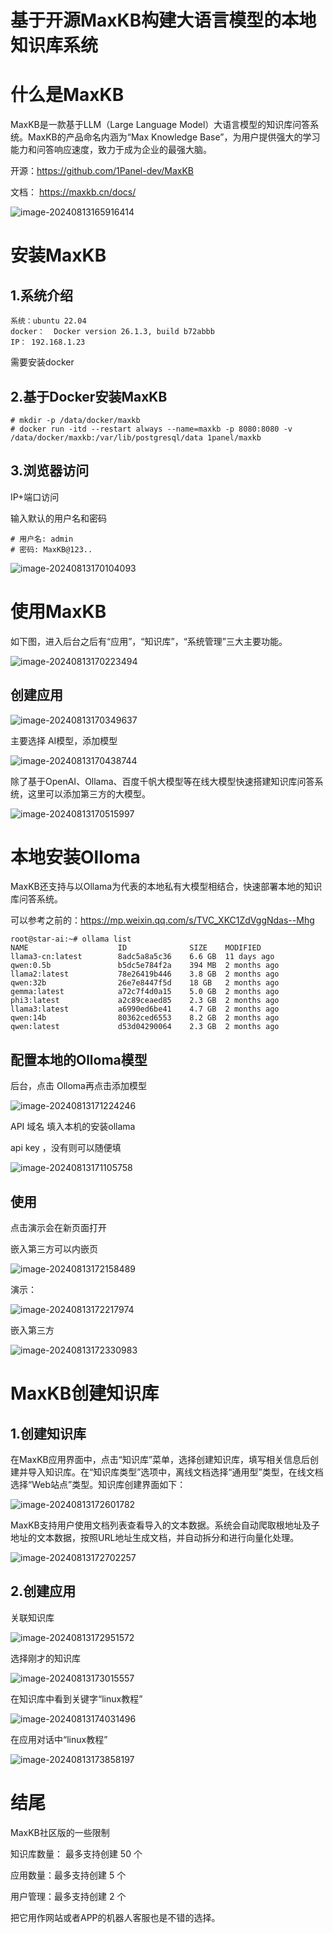 # 基于开源MaxKB构建大语言模型的本地知识库系统

# 什么是MaxKB

MaxKB是一款基于LLM（Large Language Model）大语言模型的知识库问答系统。MaxKB的产品命名内涵为“Max Knowledge Base”，为用户提供强大的学习能力和问答响应速度，致力于成为企业的最强大脑。

开源：https://github.com/1Panel-dev/MaxKB

文档： https://maxkb.cn/docs/

![image-20240813165916414](https://imgoss.xgss.net/picgo/image-20240813165916414.png?aliyun)

# 安装MaxKB

## 1.系统介绍

```
系统：ubuntu 22.04
docker：  Docker version 26.1.3, build b72abbb
IP： 192.168.1.23
```

需要安装docker

## 2.基于Docker安装MaxKB

```
# mkdir -p /data/docker/maxkb
# docker run -itd --restart always --name=maxkb -p 8080:8080 -v /data/docker/maxkb:/var/lib/postgresql/data 1panel/maxkb
```

## 3.浏览器访问

IP+端口访问

输入默认的用户名和密码

```
# 用户名: admin
# 密码: MaxKB@123..
```

![image-20240813170104093](https://imgoss.xgss.net/picgo/image-20240813170104093.png?aliyun)

# 使用MaxKB

如下图，进入后台之后有“应用”，“知识库”，“系统管理”三大主要功能。

![image-20240813170223494](https://imgoss.xgss.net/picgo/image-20240813170223494.png?aliyun)

## 创建应用

![image-20240813170349637](https://imgoss.xgss.net/picgo/image-20240813170349637.png?aliyun)

主要选择 AI模型，添加模型

![image-20240813170438744](https://imgoss.xgss.net/picgo/image-20240813170438744.png?aliyun)

除了基于OpenAI、Ollama、百度千帆大模型等在线大模型快速搭建知识库问答系统，这里可以添加第三方的大模型。

![image-20240813170515997](https://imgoss.xgss.net/picgo/image-20240813170515997.png?aliyun)

# 本地安装Olloma

MaxKB还支持与以Ollama为代表的本地私有大模型相结合，快速部署本地的知识库问答系统。

可以参考之前的：https://mp.weixin.qq.com/s/TVC_XKC1ZdVggNdas--Mhg

```
root@star-ai:~# ollama list
NAME                    ID              SIZE    MODIFIED     
llama3-cn:latest        8adc5a8a5c36    6.6 GB  11 days ago 
qwen:0.5b               b5dc5e784f2a    394 MB  2 months ago
llama2:latest           78e26419b446    3.8 GB  2 months ago
qwen:32b                26e7e8447f5d    18 GB   2 months ago
gemma:latest            a72c7f4d0a15    5.0 GB  2 months ago
phi3:latest             a2c89ceaed85    2.3 GB  2 months ago
llama3:latest           a6990ed6be41    4.7 GB  2 months ago
qwen:14b                80362ced6553    8.2 GB  2 months ago
qwen:latest             d53d04290064    2.3 GB  2 months ago
```



## 配置本地的Olloma模型

后台，点击 Olloma再点击添加模型

![image-20240813171224246](https://imgoss.xgss.net/picgo/image-20240813171224246.png?aliyun)

API 域名 填入本机的安装ollama

api key ，没有则可以随便填

![image-20240813171105758](https://imgoss.xgss.net/picgo/image-20240813171105758.png?aliyun)

## 使用

点击演示会在新页面打开

嵌入第三方可以内嵌页

![image-20240813172158489](https://imgoss.xgss.net/picgo/image-20240813172158489.png?aliyun)

演示：

![image-20240813172217974](https://imgoss.xgss.net/picgo/image-20240813172217974.png?aliyun)

嵌入第三方

![image-20240813172330983](https://imgoss.xgss.net/picgo/image-20240813172330983.png?aliyun)



# MaxKB创建知识库

## 1.创建知识库

在MaxKB应用界面中，点击“知识库”菜单，选择创建知识库，填写相关信息后创建并导入知识库。在“知识库类型”选项中，离线文档选择“通用型”类型，在线文档选择“Web站点”类型。知识库创建界面如下：

![image-20240813172601782](https://imgoss.xgss.net/picgo/image-20240813172601782.png?aliyun)

MaxKB支持用户使用文档列表查看导入的文本数据。系统会自动爬取根地址及子地址的文本数据，按照URL地址生成文档，并自动拆分和进行向量化处理。

![image-20240813172702257](https://imgoss.xgss.net/picgo/image-20240813172702257.png?aliyun)



## 2.创建应用

关联知识库

![image-20240813172951572](https://imgoss.xgss.net/picgo/image-20240813172951572.png?aliyun)

选择刚才的知识库

![image-20240813173015557](https://imgoss.xgss.net/picgo/image-20240813173015557.png?aliyun)

在知识库中看到关键字“linux教程”

![image-20240813174031496](https://imgoss.xgss.net/picgo/image-20240813174031496.png?aliyun)

在应用对话中“linux教程”

![image-20240813173858197](https://imgoss.xgss.net/picgo/image-20240813173858197.png?aliyun)

# 结尾

MaxKB社区版的一些限制

知识库数量：	最多支持创建 50 个

应用数量：最多支持创建 5 个

用户管理：最多支持创建 2 个

把它用作网站或者APP的机器人客服也是不错的选择。